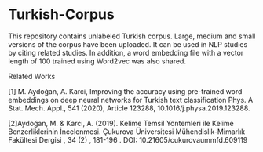 # Turkish-Corpus

This repository contains unlabeled Turkish corpus. Large, medium and small versions of the corpus have been uploaded. 
It can be used in NLP studies by citing related studies.
In addition, a word embedding file with a vector length of 100 trained using Word2vec was also shared.

Related Works

[1] M. Aydoğan, A. Karci, Improving the accuracy using pre-trained word embeddings on deep neural networks for Turkish text classification
Phys. A Stat. Mech. Appl., 541 (2020), Article 123288, 10.1016/j.physa.2019.123288.

[2]Aydoğan, M. & Karcı, A. (2019). Kelime Temsil Yöntemleri ile Kelime Benzerliklerinin İncelenmesi. 
Çukurova Üniversitesi Mühendislik-Mimarlık Fakültesi Dergisi , 34 (2) , 181-196 . DOI: 10.21605/cukurovaummfd.609119
